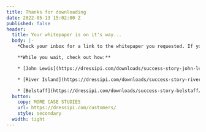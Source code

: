 ```yaml
---
title: Thanks for downloading
date: 2022-05-13 15:02:00 Z
published: false
header:
  title: Your whitepaper is on it's way...
  body: |-
    *Check your inbox for a link to the whitepaper you requested. If you don't see it soon have a peek in your junk folder.*

    **While you wait, check out how:**

    * [John Lewis](https://dressipi.com/downloads/success-story-john-lewis/) increased revenue with outfit recommendations

    * [River Island](https://dressipi.com/downloads/success-story-river-island/) increased revenue by 6% in 12 months

    * [Belstaff](https://dressipi.com/downloads/success-story-belstaff/) increased email revenue by 69% with personalized recommendations
  button:
    copy: MORE CASE STUDIES
    url: https://dressipi.com/customers/
    style: secondary
  width: tight
---
```



